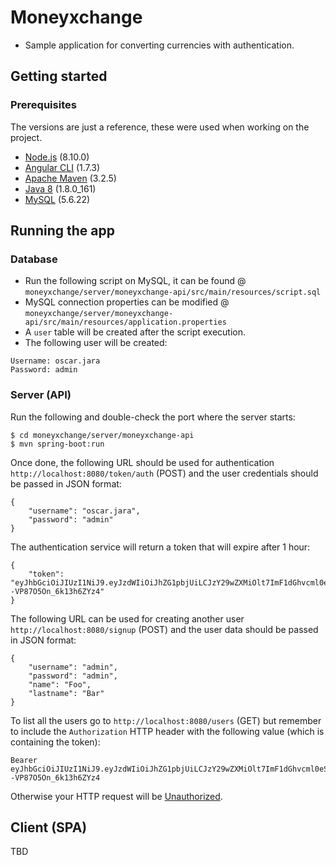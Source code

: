 # Moneyxchange
- Sample application for converting currencies with authentication.

## Getting started
### Prerequisites
The versions are just a reference, these were used when working on the project.

- [Node.js](https://nodejs.org/) (8.10.0)
- [Angular CLI](https://cli.angular.io/) (1.7.3)
- [Apache Maven](https://maven.apache.org/download.cgi) (3.2.5)
- [Java 8](http://www.oracle.com/technetwork/java/javase/downloads/jdk8-downloads-2133151.html) (1.8.0_161)
- [MySQL](https://dev.mysql.com/downloads/) (5.6.22)

## Running the app
### Database
- Run the following script on MySQL, it can be found @ `moneyxchange/server/moneyxchange-api/src/main/resources/script.sql`
- MySQL connection properties can be modified @ `moneyxchange/server/moneyxchange-api/src/main/resources/application.properties`
- A `user` table will be created after the script execution.
- The following user will be created:

```
Username: oscar.jara
Password: admin
```

### Server (API)
Run the following and double-check the port where the server starts:

    $ cd moneyxchange/server/moneyxchange-api
    $ mvn spring-boot:run

Once done, the following URL should be used for authentication `http://localhost:8080/token/auth` (POST) and the user credentials should be passed in JSON format:

```
{
    "username": "oscar.jara",
    "password": "admin"
}
```

The authentication service will return a token that will expire after 1 hour:

```
{
    "token": "eyJhbGciOiJIUzI1NiJ9.eyJzdWIiOiJhZG1pbjUiLCJzY29wZXMiOlt7ImF1dGhvcml0eSI6IlJPTEVfQURNSU4ifV0sImlzcyI6Im1vbmV5eGNoYW5nZS1hcGkiLCJpYXQiOjE1MjIwNTI1MzIsImV4cCI6MTUyMjA1NjEzMn0.IN_-7j_9Mzv1WcBlZdwXqv--VP87O5On_6k13h6ZYz4"
}
```

The following URL can be used for creating another user `http://localhost:8080/signup` (POST) and the user data should be passed in JSON format:

```
{
    "username": "admin",
    "password": "admin",
    "name": "Foo",
    "lastname": "Bar"
}
```

To list all the users go to `http://localhost:8080/users` (GET) but remember to include the `Authorization` HTTP header with the following value (which is containing the token): 

```
Bearer eyJhbGciOiJIUzI1NiJ9.eyJzdWIiOiJhZG1pbjUiLCJzY29wZXMiOlt7ImF1dGhvcml0eSI6IlJPTEVfQURNSU4ifV0sImlzcyI6Im1vbmV5eGNoYW5nZS1hcGkiLCJpYXQiOjE1MjIwNTI1MzIsImV4cCI6MTUyMjA1NjEzMn0.IN_-7j_9Mzv1WcBlZdwXqv--VP87O5On_6k13h6ZYz4
``` 
Otherwise your HTTP request will be [Unauthorized](https://httpstatuses.com/401).

## Client (SPA)
TBD
